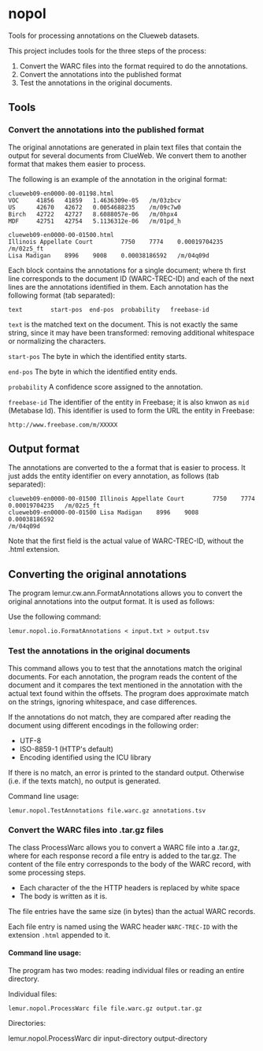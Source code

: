
nopol
=====

Tools for processing annotations on the Clueweb datasets. 

This project includes tools for the three steps of the process:

1. Convert the WARC files into the format required to do the annotations.
2. Convert the annotations into the published format
3. Test the annotations in the original documents.

## Tools

### Convert the annotations into the published format

The original annotations are generated in plain text files that contain the 
output for several documents from ClueWeb. We convert them to another format 
that makes them easier to process. 

The following is an example of the annotation in the original format:

    clueweb09-en0000-00-01198.html
    VOC     41856   41859   1.4636309e-05   /m/03zbcv
    US      42670   42672   0.0054688235    /m/09c7w0
    Birch   42722   42727   8.6088057e-06   /m/0hpx4
    MDF     42751   42754   5.1136312e-06   /m/01pd_h

    clueweb09-en0000-00-01500.html
    Illinois Appellate Court        7750    7774    0.00019704235   /m/02z5_ft
    Lisa Madigan    8996    9008    0.00038186592   /m/04q09d

Each block contains the annotations for a single document; where th first line 
corresponds to the document ID (WARC-TREC-ID) and each of the next lines are 
the annotations identified in them. Each annotation has the following format 
(tab separated):

    text        start-pos  end-pos  probability   freebase-id

`text` is the matched text on the document. This is not exactly the same 
string, since it may have been transformed: removing additional whitespace or 
normalizing the characters.

`start-pos` The byte in which the identified entity starts.

`end-pos` The byte in which the identified entity ends.

`probability` A confidence score assigned to the annotation.

`freebase-id` The identifier of the entity in Freebase; it is also knwon as 
`mid` (Metabase Id). This identifier is used to form the URL the entity in 
Freebase:

    http://www.freebase.com/m/XXXXX



## Output format

The annotations are converted to the a format that is easier to process. It 
just adds the entity identifier on every annotation, as follows (tab 
separated):

    clueweb09-en0000-00-01500 Illinois Appellate Court        7750    7774    
    0.00019704235   /m/02z5_ft
    clueweb09-en0000-00-01500 Lisa Madigan    8996    9008    0.00038186592  
    /m/04q09d


Note that the first field is the actual value of WARC-TREC-ID, without the 
.html extension.

## Converting the original annotations

The program lemur.cw.ann.FormatAnnotations allows you to convert the original 
annotations into the output format. It is used as follows:

Use the following command:

    lemur.nopol.io.FormatAnnotations < input.txt > output.tsv


### Test the annotations in the original documents

This command allows you to test that the annotations match the original 
documents. For each annotation, the program reads the content of the document
and it compares the text mentioned in the annotation with the actual text found
within the offsets. The program does approximate match on the strings, ignoring 
whitespace, and case differences.

If the annotations do not match, they are compared after reading the document
using different encodings in the following order:

- UTF-8
- ISO-8859-1 (HTTP's default)
- Encoding identified using the ICU library

If there is no match, an error is printed to the standard output. Otherwise
(i.e. if the texts match), no output is generated.

Command line usage:

    lemur.nopol.TestAnnotations file.warc.gz annotations.tsv

### Convert the WARC files into .tar.gz files

The class ProcessWarc allows you to convert a WARC file into a .tar.gz, where
for each response record a file entry is added to the tar.gz. The content
of the file entry corresponds to the body of the WARC record, with some 
processing steps.

- Each character of the the HTTP headers is replaced by white space    
- The body is written as it is. 

The file entries have the same size (in bytes) than the actual WARC records. 

Each file entry is named using the WARC header `WARC-TREC-ID` with the
extension `.html` appended to it.

#### Command line usage:

The program has two modes: reading individual files or reading an entire 
directory.

Individual files:

    lemur.nopol.ProcessWarc file file.warc.gz output.tar.gz

Directories:

lemur.nopol.ProcessWarc dir input-directory output-directory







